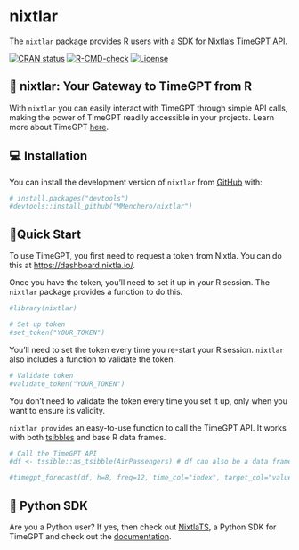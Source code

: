 
<!-- README.md is generated from README.Rmd. Please edit that file -->

# nixtlar

The `nixtlar` package provides R users with a SDK for [Nixtla’s TimeGPT
API](https://docs.nixtla.io/).

<!-- badges: start -->

[![CRAN
status](https://www.r-pkg.org/badges/version/nixtlar)](https://CRAN.R-project.org/package=nixtlar)
[![R-CMD-check](https://github.com/MMenchero/nixtlar/actions/workflows/R-CMD-check.yaml/badge.svg)](https://github.com/MMenchero/nixtlar/actions/workflows/R-CMD-check.yaml)
[![License](https://img.shields.io/badge/License-Apache%202.0-blue)](https://www.apache.org/licenses/LICENSE-2.0)
<!-- badges: end -->

## 🔄 nixtlar: Your Gateway to TimeGPT from R

With `nixtlar` you can easily interact with TimeGPT through simple API
calls, making the power of TimeGPT readily accessible in your projects.
Learn more about TimeGPT [here](https://arxiv.org/abs/2310.03589).

## 💻 Installation

You can install the development version of `nixtlar` from
[GitHub](https://github.com/) with:

``` r
# install.packages("devtools")
#devtools::install_github("MMenchero/nixtlar")
```

## 🎈Quick Start

To use TimeGPT, you first need to request a token from Nixtla. You can
do this at <https://dashboard.nixtla.io/>.

Once you have the token, you’ll need to set it up in your R session. The
`nixtlar` package provides a function to do this.

``` r
#library(nixtlar)

# Set up token 
#set_token("YOUR_TOKEN") 
```

You’ll need to set the token every time you re-start your R session.
`nixtlar` also includes a function to validate the token.

``` r
# Validate token
#validate_token("YOUR_TOKEN") 
```

You don’t need to validate the token every time you set it up, only when
you want to ensure its validity.

`nixtlar provides` an easy-to-use function to call the TimeGPT API. It
works with both [tsibbles](https://tsibble.tidyverts.org/) and base R
data frames.

``` r
# Call the TimeGPT API 
#df <- tssible::as_tsibble(AirPassengers) # df can also be a data frame  

#timegpt_forecast(df, h=8, freq=12, time_col="index", target_col="value")
```

## 🐍 Python SDK

Are you a Python user? If yes, then check out
[NixtlaTS](https://github.com/Nixtla/nixtla), a Python SDK for TimeGPT
and check out the [documentation](https://docs.nixtla.io/docs).
